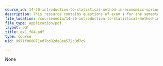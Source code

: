 ```yaml
---
course_id: 14-30-introduction-to-statistical-method-in-economics-spring-2006
description: This resource contains questions of exam 1 for the semester, fall 2004.
file_location: /coursemedia/14-30-introduction-to-statistical-method-in-economics-spring-2006/9971f068071ed7bd82da8ee572c0d7c9_ex1_f04.pdf
file_type: application/pdf
layout: pdf
title: ex1_f04.pdf
type: course
uid: 9971f068071ed7bd82da8ee572c0d7c9

---
```

None